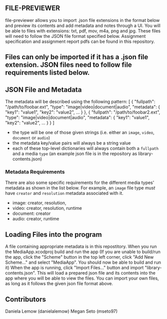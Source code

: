 ## FILE-PREVIEWER
file-previewer allows you to import .json file extensions in the format below and preview its contents and add metadata and notes through a UI. You will be able to files with extensions: txt, pdf, mov, m4a, png and jpg. These files will need to follow the JSON file format specified below. 
Assignment specification and assignment report pdfs can be found in this repository.

## Files can only be imported if it has a .json file extension. JSON files need to follow file requirements listed below. 
## JSON File and Metadata
The metadata will be described using the following pattern:
    [
      {
        "fullpath": "/path/to/foobar.ext",
        "type": "image|video|document|audio",
        "metadata": {
          "key1": "value1",
          "key2": "value2",
          …
        }
      },
      {
        "fullpath": "/path/to/foobar2.ext",
        "type": "image|video|document|audio",
        "metadata": {
          "key1": "value1",
          "key2": "value2",
          …
        }
      }
    ]

* the type will be one of those given strings (i.e. either an `image`, `video`, `document` or `audio`)
* the metadata key/value pairs will always be a string value
* each of these top-level dictionaries will always contain both a `fullpath` and a media `type`
(an example json file is in the repository as library-contents.json)

### Metadata Requirements
There are also some specific requirements for the different media types' metadata as shown in the list below. For example, 
an `image` file type *must* have `creator` and `resolution` metadata associated with it.
* image: creator, resolution, 
* video: creator, resolution, runtime
* document: creator
* audio: creator, runtime

## Loading Files into the program
A file containing appropriate metadata is in this repostitory. When you run the MediaApp.xcodproj build and run the app (If you are unable to build/run the app, click the "Scheme" button in the top left corner, click "Add New Scheme..." and select "MediaApp". You should now be able to build and run it)  When the app is running, click "Import Files..." button and import "library-contents.json". This will load a prepared json file and its contents into the app where you will be able to view the files. You can import your own files, as long as it follows the given json file format above. 

## Contributors
Daniela Lemow (danielalemow)
Megan Seto (mseto97)
